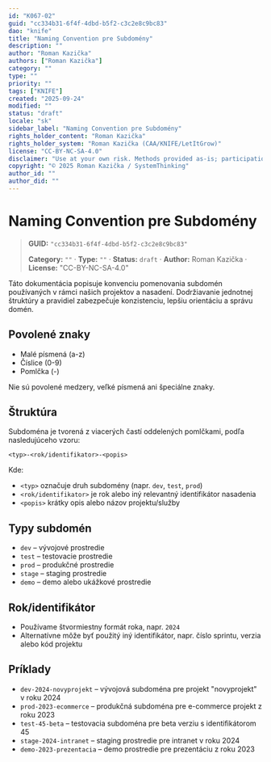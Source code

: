 ```yaml
---
id: "K067-02"
guid: "cc334b31-6f4f-4dbd-b5f2-c3c2e8c9bc83"
dao: "knife"
title: "Naming Convention pre Subdomény"
description: ""
author: "Roman Kazička"
authors: ["Roman Kazička"]
category: ""
type: ""
priority: ""
tags: ["KNIFE"]
created: "2025-09-24"
modified: ""
status: "draft"
locale: "sk"
sidebar_label: "Naming Convention pre Subdomény"
rights_holder_content: "Roman Kazička"
rights_holder_system: "Roman Kazička (CAA/KNIFE/LetItGrow)"
license: "CC-BY-NC-SA-4.0"
disclaimer: "Use at your own risk. Methods provided as-is; participation is voluntary and context-aware."
copyright: "© 2025 Roman Kazička / SystemThinking"
author_id: ""
author_did: ""
---
```

# Naming Convention pre Subdomény
<!-- fm-visible: start -->

> **GUID:** `"cc334b31-6f4f-4dbd-b5f2-c3c2e8c9bc83"`
>   
> **Category:** `""` · **Type:** `""` · **Status:** `draft` · **Author:** Roman Kazička · **License:** "CC-BY-NC-SA-4.0"
<!-- fm-visible: end -->


Táto dokumentácia popisuje konvenciu pomenovania subdomén používaných v rámci našich projektov a nasadení. Dodržiavanie jednotnej štruktúry a pravidiel zabezpečuje konzistenciu, lepšiu orientáciu a správu domén.

## Povolené znaky

- Malé písmená (a-z)
- Číslice (0-9)
- Pomlčka (-)

Nie sú povolené medzery, veľké písmená ani špeciálne znaky.

## Štruktúra

Subdoména je tvorená z viacerých častí oddelených pomlčkami, podľa nasledujúceho vzoru:

```
<typ>-<rok/identifikator>-<popis>
```

Kde:

- `<typ>` označuje druh subdomény (napr. `dev`, `test`, `prod`)
- `<rok/identifikator>` je rok alebo iný relevantný identifikátor nasadenia
- `<popis>` krátky opis alebo názov projektu/služby

## Typy subdomén

- `dev` – vývojové prostredie
- `test` – testovacie prostredie
- `prod` – produkčné prostredie
- `stage` – staging prostredie
- `demo` – demo alebo ukážkové prostredie

## Rok/identifikátor

- Používame štvormiestny formát roka, napr. `2024`
- Alternatívne môže byť použitý iný identifikátor, napr. číslo sprintu, verzia alebo kód projektu

## Príklady

- `dev-2024-novyprojekt` – vývojová subdoména pre projekt "novyprojekt" v roku 2024
- `prod-2023-ecommerce` – produkčná subdoména pre e-commerce projekt z roku 2023
- `test-45-beta` – testovacia subdoména pre beta verziu s identifikátorom 45
- `stage-2024-intranet` – staging prostredie pre intranet v roku 2024
- `demo-2023-prezentacia` – demo prostredie pre prezentáciu z roku 2023
